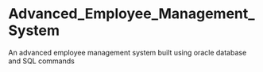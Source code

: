 # Advanced_Employee_Management_System
An advanced employee management system built using oracle database and SQL commands
